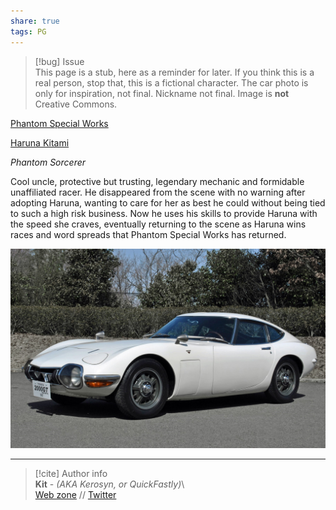 ```yaml
---  
share: true  
tags: PG  
---  
```

> [!bug] Issue  
> This page is a stub, here as a reminder for later. If you think this is a real person, stop that, this is a fictional character. The car photo is only for inspiration, not final. Nickname not final. Image is **not** Creative Commons.  
  
[Phantom Special Works](../../World/Organizations/Phantom%20Special%20Works)  
  
[Haruna Kitami](./Haruna%20Kitami)  
  
*Phantom Sorcerer*  
  
Cool uncle, protective but trusting, legendary mechanic and formidable unaffiliated racer. He disappeared from the scene with no warning after adopting Haruna, wanting to care for her as best he could without being tied to such a high risk business. Now he uses his skills to provide Haruna with the speed she craves, eventually returning to the scene as Haruna wins races and word spreads that Phantom Special Works has returned.  
  
![masashi car insp.jpeg](../../../assets/img/masashi%20car%20insp.jpeg)  
  
-----  
> [!cite] Author info  
> **Kit** - *(AKA Kerosyn, or QuickFastly)*\  
> [Web zone](https://kitabe.link) // [Twitter](https://twitter.com/Kerosyn_)